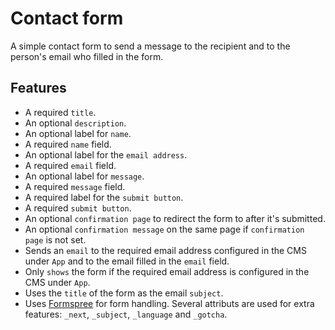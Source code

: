 # Contact form

A simple contact form to send a message to the recipient and to the person's email who filled in the form.

## Features

* A required `title`.
* An optional `description`.
* An optional label for `name`.
* A required `name` field.
* An optional label for the `email address`.
* A required `email` field.
* An optional label for `message`.
* A required `message` field.
* A required label for the `submit button`.
* A required `submit button`.
* An optional `confirmation page` to redirect the form to after it's submitted.
* An optional `confirmation message` on the same page if `confirmation page` is not set.
* Sends an `email` to the required email address configured in the CMS under `App` and to the email filled in the `email` field.
* Only `shows` the form if the required email address is configured in the CMS under `App`.
* Uses the `title` of the form as the email `subject`.
* Uses [Formspree](https://formspree.io/) for form handling. Several attributs are used for extra features: `_next`, `_subject`, `_language` and `_gotcha`.
